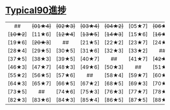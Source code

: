 # [Typical90進捗](https://atcoder.jp/contests/typical90/)

|||||||||||
|:--:|:--:|:--:|:--:|:--:|:--:|:--:|:--:|:--:|:--:|
|##|~~[01★4]~~|~~[02★3]~~|~~[03★4]~~|~~[04★2]~~|[05★7]|~~[06★5]~~|~~[07★3]~~|[~~08★4~~]|[09★6]|
|[~~10★2~~]|[11★6]|[~~12★4~~]|[~~13★5~~]|[~~14★3~~]|[15★6]|[~~16★3~~]|[17★7]|##|[~~18★3~~]|
|[19★6]|[~~20★3~~]|##|[21★5]|[22★2]|[23★7]|[24★2]|[25★7]|[26★4]|[27★2]|
|[28★4]|[29★5]|[30★5]|[31★6]|[32★3]|[33★2]|##|[34★4]|[35★7]|[36★5]|
|[37★5]|[38★3]|[39★5]|[40★7]|##|[41★7]|[~~42★4~~]|[~~44★4~~]|[43★3]|[45★6]|
|[46★3]|[47★7]|[48★3]|[49★6]|[50★3]|##|[51★5]|[52★3]|[53★7]|[54★6]|
|[55★2]|[56★5]|[57★6]|##|[58★4]|[59★7]|[60★5]|~~[61★2]~~|[62★6]|~~[63★4]~~|
|[64★3]|[65★7]|[66★5]|[67★2]|[68★5]|[69★3]|[70★4]|##|[71★7]|[72★4]|
|[73★5]|##|[74★6]|[75★3]|[76★3]|[77★7]|[78★2]|[79★3]|[80★6]|[81★5]|
|[82★3]|[83★6]|[84★3]|[85★4]|[86★5]|[87★5]|[88★7]|[89★7]|[90★7]|##|
